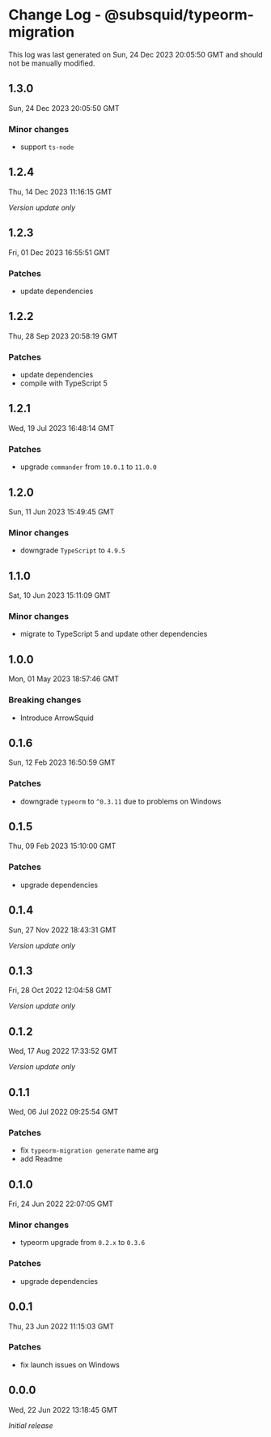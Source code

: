 # Change Log - @subsquid/typeorm-migration

This log was last generated on Sun, 24 Dec 2023 20:05:50 GMT and should not be manually modified.

## 1.3.0
Sun, 24 Dec 2023 20:05:50 GMT

### Minor changes

- support `ts-node`

## 1.2.4
Thu, 14 Dec 2023 11:16:15 GMT

_Version update only_

## 1.2.3
Fri, 01 Dec 2023 16:55:51 GMT

### Patches

- update dependencies

## 1.2.2
Thu, 28 Sep 2023 20:58:19 GMT

### Patches

- update dependencies
- compile with TypeScript 5

## 1.2.1
Wed, 19 Jul 2023 16:48:14 GMT

### Patches

- upgrade `commander` from `10.0.1` to `11.0.0` 

## 1.2.0
Sun, 11 Jun 2023 15:49:45 GMT

### Minor changes

- downgrade `TypeScript` to `4.9.5`

## 1.1.0
Sat, 10 Jun 2023 15:11:09 GMT

### Minor changes

- migrate to TypeScript 5 and update other dependencies

## 1.0.0
Mon, 01 May 2023 18:57:46 GMT

### Breaking changes

- Introduce ArrowSquid

## 0.1.6
Sun, 12 Feb 2023 16:50:59 GMT

### Patches

- downgrade `typeorm` to `^0.3.11` due to problems on Windows

## 0.1.5
Thu, 09 Feb 2023 15:10:00 GMT

### Patches

- upgrade dependencies

## 0.1.4
Sun, 27 Nov 2022 18:43:31 GMT

_Version update only_

## 0.1.3
Fri, 28 Oct 2022 12:04:58 GMT

_Version update only_

## 0.1.2
Wed, 17 Aug 2022 17:33:52 GMT

_Version update only_

## 0.1.1
Wed, 06 Jul 2022 09:25:54 GMT

### Patches

- fix `typeorm-migration generate` name arg
- add Readme

## 0.1.0
Fri, 24 Jun 2022 22:07:05 GMT

### Minor changes

- typeorm upgrade from `0.2.x` to `0.3.6`

### Patches

- upgrade dependencies

## 0.0.1
Thu, 23 Jun 2022 11:15:03 GMT

### Patches

- fix launch issues on Windows

## 0.0.0
Wed, 22 Jun 2022 13:18:45 GMT

_Initial release_

